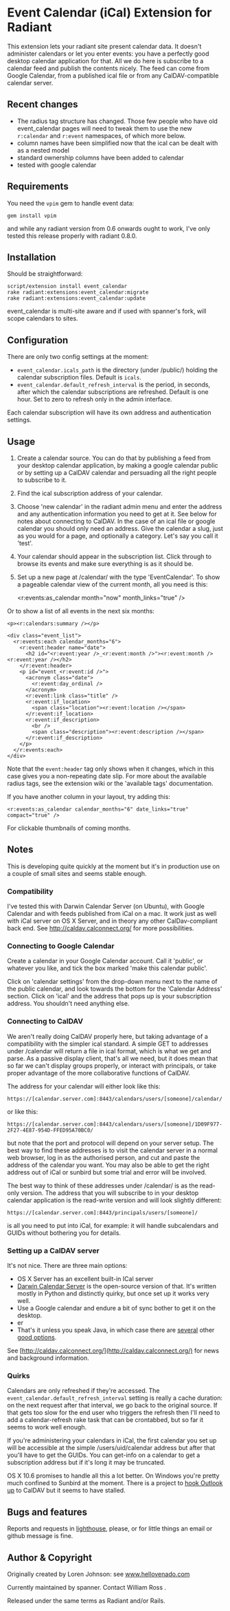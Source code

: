 # Event Calendar (iCal) Extension for Radiant

This extension lets your radiant site present calendar data. It doesn't administer calendars or let you enter events: you have a perfectly good desktop calendar application for that. All we do here is subscribe to a calendar feed and publish the contents nicely. The feed can come from Google Calendar, from a published ical file or from any CalDAV-compatible calendar server.

## Recent changes

* The radius tag structure has changed. Those few people who have old event_calendar pages will need to tweak them to use the new `r:calendar` and `r:event` namespaces, of which more below.
* column names have been simplified now that the ical can be dealt with as a nested model
* standard ownership columns have been added to calendar 
* tested with google calendar

## Requirements

You need the `vpim` gem to handle event data:

	gem install vpim

and while any radiant version from 0.6 onwards ought to work, I've only tested this release properly with radiant 0.8.0.

## Installation

Should be straightforward:

	script/extension install event_calendar
	rake radiant:extensions:event_calendar:migrate
	rake radiant:extensions:event_calendar:update
	
event_calendar is multi-site aware and if used with spanner's fork, will scope calendars to sites.

## Configuration

There are only two config settings at the moment:

* `event_calendar.icals_path` is the directory (under /public/) holding the calendar subscription files. Default is `icals`.
* `event_calendar.default_refresh_interval` is the period, in seconds, after which the calendar subscriptions are refreshed. Default is one hour. Set to zero to refresh only in the admin interface. 

Each calendar subscription will have its own address and authentication settings.

## Usage

1. Create a calendar source. You can do that by publishing a feed from your desktop calendar application, by making a google calendar public or by setting up a CalDAV calendar and persuading all the right people to subscribe to it.
2. Find the ical subscription address of your calendar.
3. Choose 'new calendar' in the radiant admin menu and enter the address and any authentication information you need to get at it. See below for notes about connecting to CalDAV. In the case of an ical file or google calendar you should only need an address. Give the calendar a slug, just as you would for a page, and optionally a category. Let's say you call it 'test'.
4. Your calendar should appear in the subscription list. Click through to browse its events and make sure everything is as it should be.
5. Set up a new page at /calendar/ with the type 'EventCalendar'. To show a pageable calendar view of the current month, all you need is this:

	<r:events:as_calendar month="now" month_links="true" />
	
Or to show a list of all events in the next six months:

	<p><r:calendars:summary /></p>
	
	<div class="event_list">
	  <r:events:each calendar_months="6">
	    <r:event:header name="date">
	      <h2 id="<r:event:year />_<r:event:month />"><r:event:month /> <r:event:year /></h2>
	    </r:event:header>
		<p id="event_<r:event:id />">
		  <acronym class="date">
		    <r:event:day_ordinal />
		  </acronym>
		  <r:event:link class="title" />
		  <r:event:if_location>
		    <span class="location"><r:event:location /></span>
		  </r:event:if_location>
		  <r:event:if_description>
		    <br />
		    <span class="description"><r:event:description /></span>
		  </r:event:if_description>
		</p>
	  </r:events:each>
	</div>	

Note that the `event:header` tag only shows when it changes, which in this case gives you a non-repeating date slip. For more about the available radius tags, see the extension wiki or the 'available tags' documentation.

If you have another column in your layout, try adding this:

	<r:events:as_calendar calendar_months="6" date_links="true" compact="true" />

For clickable thumbnails of coming months.

## Notes

This is developing quite quickly at the moment but it's in production use on a couple of small sites and seems stable enough.

### Compatibility

I've tested this with Darwin Calendar Server (on Ubuntu), with Google Calendar and with feeds published from iCal on a mac. It work just as well with iCal server on OS X Server, and in theory any other CalDav-compliant back end. See http://caldav.calconnect.org/ for more possibilities.

### Connecting to Google Calendar

Create a calendar in your Google Calendar account. Call it 'public', or whatever you like, and tick the box marked 'make this calendar public'.

Click on 'calendar settings' from the drop-down menu next to the name of the public calendar, and look towards the bottom for the 'Calendar Address' section. Click on 'ical' and the address that pops up is your subscription address. You shouldn't need anything else.

### Connecting to CalDAV

We aren't really doing CalDAV properly here, but taking advantage of a compatibility with the simpler ical standard. A simple GET to addresses under /calendar will return a file in ical format, which is what we get and parse. As a passive display client, that's all we need, but it does mean that so far we can't display groups properly, or interact with principals, or take proper advantage of the more collaborative functions of CalDAV.

The address for your calendar will either look like this:

	https://[calendar.server.com]:8443/calendars/users/[someone]/calendar/
	
or like this:

	https://[calendar.server.com]:8443/calendars/users/[someone]/1D09F977-2F27-4E87-954D-FFED95A70BC0/

but note that the port and protocol will depend on your server setup. The best way to find these addresses is to visit the calendar server in a normal web browser, log in as the authorised person, and cut and paste the address of the calendar you want. You may also be able to get the right address out of iCal or sunbird but some trial and error will be involved.

The best way to think of these addresses under /calendar/ is as the read-only version. The address that you will subscribe to in your desktop calendar application is the read-write version and will look slightly different:

	https://[calendar.server.com]:8443/principals/users/[someone]/

is all you need to put into iCal, for example: it will handle subcalendars and GUIDs without bothering you for details.

### Setting up a CalDAV server

It's not nice. There are three main options:

* OS X Server has an excellent built-in ICal server
* [Darwin Calendar Server](https://trac.calendarserver.org/wiki) is the open-source version of that. It's written mostly in Python and distinctly quirky, but once set up it works very well.
* Use a Google calendar and endure a bit of sync bother to get it on the desktop.
* er
* That's it unless you speak Java, in which case there are [several](http://caldav.calconnect.org/implementations/servers.html) other [good options](http://www.bedework.org/bedework/).

See [http://caldav.calconnect.org/](http://caldav.calconnect.org/) for news and background information.

### Quirks

Calendars are only refreshed if they're accessed. The `event_calendar.default_refresh_interval` setting is really a cache duration: on the next request after that interval, we go back to the original source. If that gets too slow for the end user who triggers the refresh then I'll need to add a calendar-refresh rake task that can be crontabbed, but so far it seems to work well enough.

If you're administering your calendars in iCal, the first calendar you set up will be accessible at the simple /users/uid/calendar address but after that you'll have to get the GUIDs. You can get-info on a calendar to get a subscription address but if it's long it may be truncated.

OS X 10.6 promises to handle all this a lot better. On Windows you're pretty much confined to Sunbird at the moment. There is a project to [hook Outlook up](http://openconnector.org/) to CalDAV but it seems to have stalled.

## Bugs and features

Reports and requests in [lighthouse](http://spanner.lighthouseapp.com/projects/26912-radiant-extensions), please, or for little things an email or github message is fine.

## Author & Copyright

Originally created by Loren Johnson: see www.hellovenado.com

Currently maintained by spanner. Contact William Ross <will at spanner.org>.

Released under the same terms as Radiant and/or Rails.




